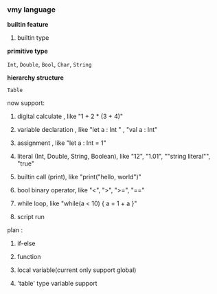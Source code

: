 ### vmy language

**builtin feature**

1. builtin type

**primitive type**

`Int`, `Double`, `Bool`, `Char`, `String`

**hierarchy structure**

`Table` 

now support:

1. digital calculate , like  "1 + 2 * (3 + 4)"

2. variable declaration , like  "let a : Int " , "val a : Int"

3. assignment , like "let a : Int = 1"
 
4. literal (Int, Double, String, Boolean), like "12", "1.01", ""string literal"", "true"

5. builtin call (print), like "print("hello, world")"

6. bool binary operator, like "<", ">", ">=", "=="

7. while loop, like "while(a < 10) { a = 1 + a }"

8. script run

plan : 

1. if-else

2. function

3. local variable(current only support global)

4. 'table' type variable support 
